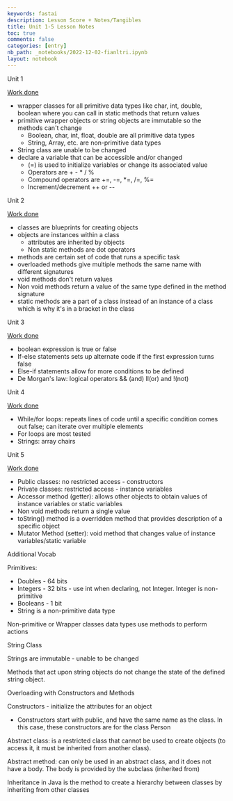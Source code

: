 ```yaml
---
keywords: fastai
description: Lesson Score + Notes/Tangibles
title: Unit 1-5 Lesson Notes
toc: true 
comments: false
categories: [entry]
nb_path: _notebooks/2022-12-02-fianltri.ipynb
layout: notebook
---
```


<!--
#################################################
### THIS FILE WAS AUTOGENERATED! DO NOT EDIT! ###
#################################################
# file to edit: _notebooks/2022-12-02-fianltri.ipynb
-->

<div class="container" id="notebook-container">
        
<div class="cell border-box-sizing text_cell rendered"><div class="inner_cell">
<div class="text_cell_render border-box-sizing rendered_html">
<p>Unit 1</p>
<p><a href="https://rohitd3.github.io/rohitfastpages/java/2022/10/24/lesson1hwk.html">Work done</a></p>
<ul>
<li>wrapper classes for all primitive data types like char, int, double, boolean where you can call in static methods that return values</li>
<li>primitive wrapper objects or string objects are immutable so the methods can't change<ul>
<li>Boolean, char, int, float, double are all primitive data types</li>
<li>String, Array, etc. are non-primitive data types</li>
</ul>
</li>
<li>String class are unable to be changed</li>
<li>declare a variable that can be accessible and/or changed<ul>
<li>(=) is used to initialize variables or change its associated value</li>
<li>Operators are + - * / %</li>
<li>Compound operators are +=, -=, *=, /=, %=</li>
<li>Increment/decrement ++ or --</li>
</ul>
</li>
</ul>

</div>
</div>
</div>
<div class="cell border-box-sizing text_cell rendered"><div class="inner_cell">
<div class="text_cell_render border-box-sizing rendered_html">
<p>Unit 2</p>
<p><a href="https://rohitd3.github.io/rohitfastpages/java/2022/10/25/lesson2hwk.html">Work done</a></p>
<ul>
<li>classes are blueprints for creating objects</li>
<li>objects are instances within a class<ul>
<li>attributes are inherited by objects</li>
<li>Non static methods are dot operators</li>
</ul>
</li>
<li>methods are certain set of code that runs a specific task</li>
<li>overloaded methods give multiple methods the same name with different signatures</li>
<li>void methods don't return values</li>
<li>Non void methods return a value of the same type defined in the method signature</li>
<li>static methods are a part of a class instead of an instance of a class which is why it's in a bracket in the class</li>
</ul>

</div>
</div>
</div>
<div class="cell border-box-sizing text_cell rendered"><div class="inner_cell">
<div class="text_cell_render border-box-sizing rendered_html">
<p>Unit 3</p>
<p><a href="https://rohitd3.github.io/rohitfastpages/java/2022/10/25/lesson3hwk.html">Work done</a></p>
<ul>
<li>boolean expression is true or false</li>
<li>If-else statements sets up alternate code if the first expression turns false</li>
<li>Else-if statements allow for more conditions to be defined</li>
<li>De Morgan's law: logical operators &amp;&amp; (and) ll(or) and !(not)</li>
</ul>

</div>
</div>
</div>
<div class="cell border-box-sizing text_cell rendered"><div class="inner_cell">
<div class="text_cell_render border-box-sizing rendered_html">
<p>Unit 4</p>
<p><a href="https://rohitd3.github.io/rohitfastpages/java/2022/10/27/lesson4hwk.html">Work done</a></p>
<ul>
<li>While/for loops: repeats lines of code until a specific condition comes out false; can iterate over multiple elements</li>
<li>For loops are most tested</li>
<li>Strings: array chairs</li>
</ul>

</div>
</div>
</div>
<div class="cell border-box-sizing text_cell rendered"><div class="inner_cell">
<div class="text_cell_render border-box-sizing rendered_html">
<p>Unit 5</p>
<p><a href="https://rohitd3.github.io/rohitfastpages/java/2022/10/28/lesson5hwk.html">Work done</a></p>
<ul>
<li>Public classes: no restricted access - constructors</li>
<li>Private classes: restricted access - instance variables</li>
<li>Accessor method (getter): allows other objects to obtain values of instance variables or static variables</li>
<li>Non void methods return a single value</li>
<li>toString() method is a overridden method that provides description of a specific object</li>
<li>Mutator Method (setter): void method that changes value of instance variables/static variable</li>
</ul>

</div>
</div>
</div>
<div class="cell border-box-sizing text_cell rendered"><div class="inner_cell">
<div class="text_cell_render border-box-sizing rendered_html">
<p>Additional Vocab</p>
<p>Primitives:</p>
<ul>
<li>Doubles - 64 bits</li>
<li>Integers - 32 bits - use int when declaring, not Integer. Integer is non-primitive</li>
<li>Booleans - 1 bit</li>
<li>String is a non-primitive data type</li>
</ul>
<p>Non-primitive or Wrapper classes data types use methods to perform actions</p>
<p>String Class</p>
<p>Strings are immutable - unable to be changed</p>
<p>Methods that act upon string objects do not change the state of the defined string object.</p>
<p>Overloading with Constructors and Methods</p>
<p>Constructors - initialize the attributes for an object</p>
<ul>
<li>Constructors start with public, and have the same name as the class. In this case, these constructors are for the class Person</li>
</ul>
<p>Abstract class: is a restricted class that cannot be used to create objects (to access it, it must be inherited from another class).</p>
<p>Abstract method: can only be used in an abstract class, and it does not have a body. The body is provided by the subclass (inherited from)</p>
<p>Inheritance in Java is the method to create a hierarchy between classes by inheriting from other classes</p>

</div>
</div>
</div>
</div>
 

